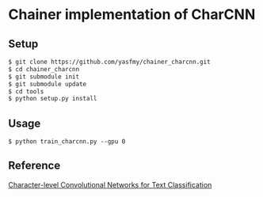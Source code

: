 # Chainer implementation of CharCNN

## Setup

```sh
$ git clone https://github.com/yasfmy/chainer_charcnn.git
$ cd chainer_charcnn
$ git submodule init
$ git submodule update
$ cd tools
$ python setup.py install
```

## Usage

```
$ python train_charcnn.py --gpu 0
```

## Reference

[Character-level Convolutional Networks for Text Classification](https://arxiv.org/pdf/1509.01626v3.pdf)
